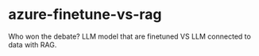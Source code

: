 # azure-finetune-vs-rag
Who won the debate? LLM model that are finetuned VS LLM connected to data with RAG.
